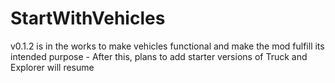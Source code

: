 # StartWithVehicles

v0.1.2 is in the works to make vehicles functional and make the mod fulfill its intended purpose - After this, plans to add starter versions of Truck and Explorer will resume

